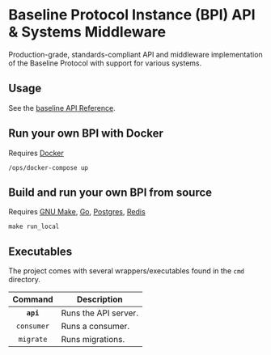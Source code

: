 # Baseline Protocol Instance (BPI) API & Systems Middleware

Production-grade, standards-compliant API and middleware implementation of the Baseline Protocol with support for various systems.

## Usage

See the [baseline API Reference](https://docs.provide.services/api/rest-api-v1/baseline).

## Run your own BPI with Docker

Requires [Docker](https://www.docker.com/get-started)

```shell
/ops/docker-compose up
```

## Build and run your own BPI from source

Requires [GNU Make](https://www.gnu.org/software/make), [Go](https://go.dev/doc/install), [Postgres](https://www.postgresql.org/download), [Redis](https://redis.io/docs/getting-started/installation)

```shell
make run_local
```

## Executables

The project comes with several wrappers/executables found in the `cmd`
directory.

|  Command   | Description          |
|:----------:|----------------------|
| **`api`**  | Runs the API server. |
| `consumer` | Runs a consumer.     |
| `migrate`  | Runs migrations.     |
